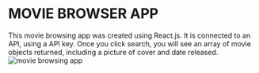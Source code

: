 <h1><strong>MOVIE BROWSER APP</strong></h1>
This movie browsing app was created using React.js. It is connected to an API, using a API key. Once you click search, you will see an array of movie objects returned, including a picture of cover and date released.
<img src="(https://user-images.githubusercontent.com/98435259/170371082-db62f399-d295-450e-8918-f1152eec0405.png)" alt="movie browsing app">
